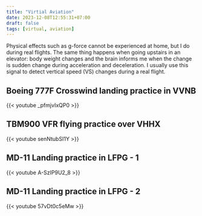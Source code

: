 ```yaml
---
title: "Virtial Aviation"
date: 2023-12-08T12:55:31+07:00
draft: false
tags: [virtual, aviation]
---
```


Physical effects such as g-force cannot be experienced at home, but I do during real flights. The same thing happens when going upstairs in an elevator: body weight changes and the brain informs me when the change is sudden change during acceleration and deceleration. I usually use this signal to detect vertical speed (VS) changes during a real flight.

## Boeing 777F Crosswind landing practice in VVNB
{{< youtube _pfmjvIxQP0 >}}

## TBM900 VFR flying practice over VHHX
{{< youtube senNtubSI1Y >}}

## MD-11 Landing practice in LFPG - 1
{{< youtube A-SzIP9U2_8 >}}

## MD-11 Landing practice in LFPG - 2
{{< youtube 57vDt0c5eMw >}}

